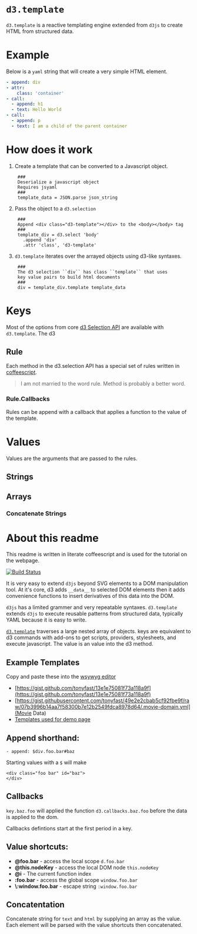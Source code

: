 # ``d3.template`` 

``d3.template`` is a reactive templating engine extended from ``d3js`` to create HTML from structured data.

# Example

Below is a ``yaml`` string that will create a very simple HTML element.

```yaml
- append: div
- attr:
    class: 'container'
- call:
  - append: h1
  - text: Hello World
- call: 
  - append: p
  - text: I am a child of the parent container
```

# How does it work

1. Create a template that can be converted to a Javascript object.  

        ###
        Deserialize a javascript object 
        Requires jsyaml
        ###
        template_data = JSON.parse json_string
    
2. Pass the object to a ``d3.selection``
    
        ###
        Append <div class="d3-template"></div> to the <body></body> tag
        ###
        template_div = d3.select 'body'
          .append 'div'
          .attr 'class', 'd3-template'

3. ``d3.template`` iterates over the arrayed objects using d3-like syntaxes.
    
        ###
        The d3 selection ``div`` has class ``template`` that uses 
        key value pairs to build html documents
        ###
        div = template_div.template template_data

# Keys

Most of the options from core [d3 Selection API](https://github.com/mbostock/d3/wiki/Selections) are 
available with ``d3.template``.  The d3 

## Rule

Each method in the d3.selection API has a special set of rules written in [coffeescript](). 

> I am not married to the word rule.  Method is probably a better word.

### Rule.Callbacks

Rules can be append with a callback that applies a function to the value of the template.

# Values

Values are the arguments that are passed to the rules.

## Strings

## Arrays

### Concatenate Strings

# About this readme

This readme is written in literate coffeescript and is used for the tutorial on the webpage.







[![Build Status](https://travis-ci.org/tonyfast/d3.template.svg?branch=master)](https://travis-ci.org/tonyfast/d3.template)

It is very easy to extend ``d3js`` beyond SVG elements to a DOM manipulation tool.  At it's core, d3 adds ``__data__`` to selected DOM
elements then it adds convenience functions to insert derivatives of this data into the DOM.

``d3js`` has a limited grammer and very repeatable syntaxes.  ``d3.template`` extends ``d3js`` to execute reusable patterns from structured data, typically YAML because it is easy to write.

[``d3.template``](https://github.com/tonyfast/d3.template/) traverses a large nested array of objects.  keys are equivalent to d3 commands with add-ons to get scripts, providers, stylesheets, and execute javascript.  The value is an value into the d3 method.

## Example Templates

Copy and paste these into the [wsywyg editor](http://tonyfast.com/d3.template/)

* [https://gist.github.com/tonyfast/13e1e75081f73a118a9f](https://gist.github.com/tonyfast/13e1e75081f73a118a9f)
* [https://gist.githubusercontent.com/tonyfast/49e2e2cbab5cf92fbe9f/raw/07b3996b14aa7f58300b7e12b2549fdca8978d64/.movie-domain.yml](Movie Data)
* [Templates used for demo page](https://github.com/tonyfast/d3.template/tree/gh-pages/templates)


## Append shorthand:

    - append: $div.foo.bar#baz

Starting values with a ``$`` will make


    <div class="foo bar" id="baz">
    </div>
    
## Callbacks 

``key.baz.foo`` will applied the function ``d3.callbacks.baz.foo`` before the data
is applied to the dom.  

Callbacks defintions start at the first period in a key.


## Value shortcuts:

* **@foo.bar** - access the local scope ``d.foo.bar``
* **@this.nodeKey** - access the local DOM node ``this.nodeKey``
* **@i** - The current function index
* **:foo.bar** - access the global scope ``window.foo.bar``
* **\\:window.foo.bar** - escape string ``:window.foo.bar``

## Concatentation

Concatenate string for ``text`` and ``html`` by supplying an array as the value.  Each element will be parsed with the value
shortcuts then concatenated.
